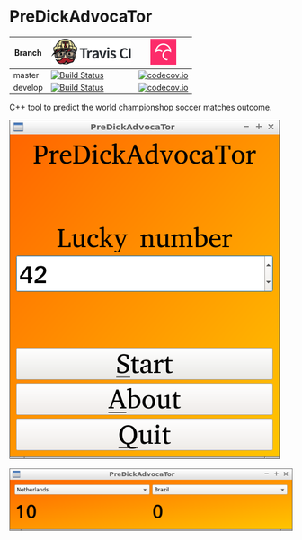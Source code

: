 # PreDickAdvocaTor

Branch|[![Travis CI logo](TravisCI.png)](https://travis-ci.org)|[![Codecov logo](Codecov.png)](https://www.codecov.io)
---|---|---
master|[![Build Status](https://travis-ci.org/richelbilderbeek/PreDickAdvocaTor.svg?branch=master)](https://travis-ci.org/richelbilderbeek/PreDickAdvocaTor)|[![codecov.io](https://codecov.io/github/richelbilderbeek/PreDickAdvocaTor/coverage.svg?branch=master)](https://codecov.io/github/richelbilderbeek/PreDickAdvocaTor/branch/master)
develop|[![Build Status](https://travis-ci.org/richelbilderbeek/PreDickAdvocaTor.svg?branch=develop)](https://travis-ci.org/richelbilderbeek/PreDickAdvocaTor)|[![codecov.io](https://codecov.io/github/richelbilderbeek/PreDickAdvocaTor/coverage.svg?branch=develop)](https://codecov.io/github/richelbilderbeek/PreDickAdvocaTor/branch/develop)

C++ tool to predict the world championshop soccer matches outcome.

![PreDickAdvocaTor menu 3.0](Screenshots/PreDickAdvocaTorMenu_3_0.png)

![PreDickAdvocaTor main screen 3.0](Screenshots/PreDickAdvocaTor_3_0.png)
